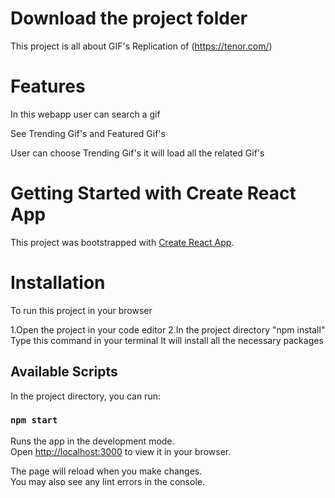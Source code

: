# Download the project folder

This project is all about GIF's Replication of (https://tenor.com/)

# Features

In this webapp user can search a gif

See Trending Gif's and Featured Gif's

User can choose Trending Gif's it will load all the related Gif's

# Getting Started with Create React App

This project was bootstrapped with [Create React App](https://github.com/facebook/create-react-app).

# Installation

To run this project in your browser

1.Open the project in your code editor
2.In the project directory "npm install" Type this command in your terminal It will install all the necessary packages

## Available Scripts

In the project directory, you can run:

### `npm start`

Runs the app in the development mode.\
Open [http://localhost:3000](http://localhost:3000) to view it in your browser.

The page will reload when you make changes.\
You may also see any lint errors in the console.
